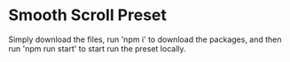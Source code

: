 # Smooth Scroll Preset

Simply download the files, run 'npm i' to download the packages, and then run 'npm run start' to start run the preset locally.
